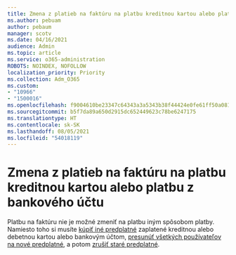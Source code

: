 ```yaml
---
title: Zmena z platieb na faktúru na platbu kreditnou kartou alebo platbu z bankového účtu
ms.author: pebuam
author: pebaum
manager: scotv
ms.date: 04/16/2021
audience: Admin
ms.topic: article
ms.service: o365-administration
ROBOTS: NOINDEX, NOFOLLOW
localization_priority: Priority
ms.collection: Adm_O365
ms.custom:
- "10966"
- "1500016"
ms.openlocfilehash: f9004610be23347c64343a3a5343b38f44424e0fe61ff50a0818acff24966786
ms.sourcegitcommit: b5f7da89a650d2915dc652449623c78be6247175
ms.translationtype: HT
ms.contentlocale: sk-SK
ms.lasthandoff: 08/05/2021
ms.locfileid: "54018119"
---
```

# <a name="change-from-invoice-payments-to-credit-card-or-bank-account"></a>Zmena z platieb na faktúru na platbu kreditnou kartou alebo platbu z bankového účtu

Platbu na faktúru nie je možné zmeniť na platbu iným spôsobom platby. Namiesto toho si musíte [kúpiť iné predplatné](https://docs.microsoft.com/microsoft-365/commerce/try-or-buy-microsoft-365#buy-a-different-subscription) zaplatené kreditnou alebo debetnou kartou alebo bankovým účtom, [presunúť všetkých používateľov na nové predplatné](https://docs.microsoft.com/microsoft-365/commerce/subscriptions/move-users-different-subscription), a potom [zrušiť staré predplatné](https://docs.microsoft.com/microsoft-365/commerce/subscriptions/cancel-your-subscription). 